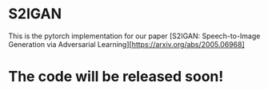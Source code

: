 # S2IGAN
This is the pytorch implementation for our paper [S2IGAN: Speech-to-Image Generation via Adversarial Learning][https://arxiv.org/abs/2005.06968]

# The code will be released soon!
